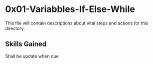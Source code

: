 # 0x01-Variabbles-If-Else-While

This file will contain descriptions about vital steps and actions for this directory.

## Skills Gained

Shall be update when due
